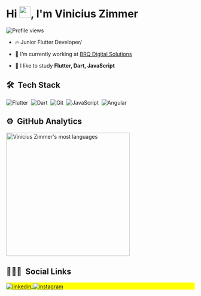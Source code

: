 <h1 align="left">Hi <img src="https://raw.githubusercontent.com/kaueMarques/kaueMarques/master/hi.gif" width="30px">, I'm Vinicius Zimmer</h1> 
<p align="left"> <img src="https://komarev.com/ghpvc/?username=ViniciusZimmer&color=green" alt="Profile views" /> </p>

- 🔥 Junior Flutter Developer/

- 🔭 I’m currently working at [BRQ Digital Solutions](https://www.linkedin.com/company/brq/mycompany/)

- 💬 I like to study **Flutter, Dart, JavaScript**

## 🛠 &nbsp;Tech Stack

![Flutter](https://img.shields.io/badge/-Flutter-05122A?style=flat&logo=flutter)&nbsp;
![Dart](https://img.shields.io/badge/-Dart-05122A?style=flat&logo=dart)&nbsp;
![Git](https://img.shields.io/badge/-Git-05122A?style=flat&logo=git)&nbsp;
![JavaScript](https://img.shields.io/badge/-JavaScript-05122A?style=flat&logo=javascript)&nbsp;
![Angular](https://img.shields.io/badge/-JavaScript-05122A?style=flat&logo=angular)&nbsp;

## ⚙️ &nbsp;GitHub Analytics

<p align="left">
<img width="330em" src="https://github-readme-stats.vercel.app/api/top-langs/?username=ViniciusZimmer&layout=compact&theme=vision-friendly-dark" alt="Vinicius Zimmer's most languages"/>
</p>

## 👨🏽‍🦲 &nbsp;Social Links

<p align="left" style="background:yellow">
<a href="https://linkedin.com/in/vinicius-zimmer" target="_blank">
  <img align="center" src="https://img.shields.io/badge/-ViniciusZimmer-05122A?style=flat&logo=linkedin" alt="linkedin"/>
</a>
<a href="https://instagram.com/vini.zimmer" target="_blank">
 <img align="center" src="https://img.shields.io/badge/-vini.zimmer-05122A?style=flat&logo=instagram" alt="instagram"/>
</a>
</p>
